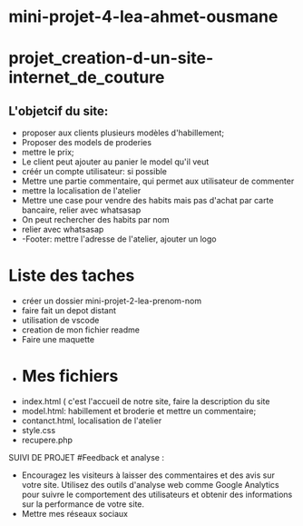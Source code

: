 # mini-projet-4-lea-ahmet-ousmane
# projet_creation-d-un-site-internet_de_couture
## L'objetcif du site: 
- proposer aux clients plusieurs modèles d'habillement;
- Proposer des models de proderies
- mettre le prix;
- Le client peut ajouter au panier le model qu'il veut 
- créér un compte utilisateur: si possible
- Mettre une partie commentaire, qui permet aux utilisateur de commenter
- mettre la localisation de l'atelier
- Mettre une case pour vendre des habits mais pas d'achat par carte bancaire, relier avec whatsasap
- On peut rechercher des habits par nom 
- relier avec whatsasap
- -Footer: mettre l'adresse de l'atelier, ajouter un logo

# Liste des taches
- créer un dossier mini-projet-2-lea-prenom-nom
- faire fait un depot distant
- utilisation de vscode
- creation de mon fichier readme
- Faire une maquette
- # Mes fichiers
- index.html ( c'est l'accueil de notre site, faire la description du site
- model.html: habillement et broderie et mettre un commentaire;
- contanct.html, localisation de l'atelier
- style.css
- recupere.php

SUIVI DE PROJET
#Feedback et analyse :

- Encouragez les visiteurs à laisser des commentaires et des avis sur votre site. Utilisez des outils d'analyse web comme Google Analytics pour suivre le comportement des utilisateurs et obtenir des informations sur la performance de votre site.
- Mettre mes réseaux sociaux



